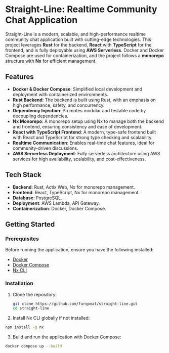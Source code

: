 # Straight-Line: Realtime Community Chat Application

Straight-Line is a modern, scalable, and high-performance realtime community chat application built with cutting-edge technologies. This project leverages **Rust** for the backend, **React** with **TypeScript** for the frontend, and is fully deployable using **AWS Serverless**. Docker and Docker Compose are used for containerization, and the project follows a **monorepo** structure with **Nx** for efficient management.

## Features

- **Docker & Docker Compose**: Simplified local development and deployment with containerized environments.
- **Rust Backend**: The backend is built using Rust, with an emphasis on high performance, safety, and concurrency.
- **Dependency Injection**: Promotes modular and testable code by decoupling dependencies.
- **Nx Monorepo**: A monorepo setup using Nx to manage both the backend and frontend, ensuring consistency and ease of development.
- **React with TypeScript Frontend**: A modern, type-safe frontend built with React and TypeScript for strong type checking and scalability.
- **Realtime Communication**: Enables real-time chat features, ideal for community-driven discussions.
- **AWS Serverless Deployment**: Fully serverless architecture using AWS services for high availability, scalability, and cost-effectiveness.

## Tech Stack

- **Backend**: Rust, Actix Web, Nx for monorepo management.
- **Frontend**: React, TypeScript, Nx for monorepo management.
- **Database**: PostgreSQL.
- **Deployment**: AWS Lambda, API Gateway.
- **Containerization**: Docker, Docker Compose.

## Getting Started

### Prerequisites

Before running the application, ensure you have the following installed:

- [Docker](https://www.docker.com/get-started)
- [Docker Compose](https://docs.docker.com/compose/install/)
- [Nx CLI](https://nx.dev/cli)

### Installation

1. Clone the repository:

   ```bash
   git clone https://github.com/furqonat/straight-line.git
   cd straight-line
   ```

2. Install Nx CLI globally if not installed:

```bash
npm install -g nx
```

3. Build and run the application with Docker Compose:

```bash
docker compose up --build
```
